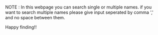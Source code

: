 NOTE : In this webpage you can search single or multiple names. if you want to search multiple names please give input seperated by comma ',' and no space between them.

Happy finding!!

